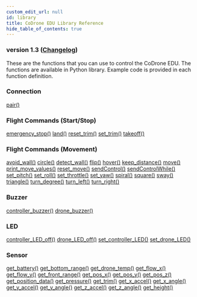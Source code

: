 ```yaml
---
custom_edit_url: null
id: library
title: CoDrone EDU Library Reference
hide_table_of_contents: true
---
```


<h3 class="homeDocLandingVersion">version 1.3 (<a class="orange-link" href="/docs/codrone-edu/python/changelog">Changelog</a>)</h3>
These are the functions that you can use to control the CoDrone EDU. The functions are available in Python library. Example code is provided in each function definition.

<div class="boxLanding">
  <div class="parentContainer">
  <div class="box-reference-shadow">
  <h3>Connection</h3>
    <a href="/docs/codrone-edu/python/Connection/01-pair">pair()</a>
    <br />
   </div>
    <div class="box-reference-shadow margin-top-30"> 
        <h3>Flight Commands (Start/Stop)</h3>
            <a href="/docs/codrone-edu/python/Flight-Commands-Start-Stop/01-emergency_stop">emergency_stop()</a>
            <a href="/docs/codrone-edu/python/Flight-Commands-Start-Stop/02-land">land()</a>
            <a href="/docs/codrone-edu/python/Flight-Commands-Start-Stop/03-reset_trim/">reset_trim()</a>
            <a href="/docs/codrone-edu/python/Flight-Commands-Start-Stop/04-set_trim">set_trim()</a>
            <a href="/docs/codrone-edu/python/Flight-Commands-Start-Stop/05-take_off">takeoff()</a>
    </div>
    <div class="box-reference-shadow margin-top-30"> 
        <h3>Flight Commands (Movement)</h3>
        <a href="/docs/codrone-edu/python/Flight-Commands-Movement/01-avoid_wall">avoid_wall()</a>
        <a href="/docs/codrone-edu/python/Flight-Commands-Movement/02-circle">circle()</a>
        <a href="/docs/codrone-edu/python/Flight-Commands-Movement/03-detect_wall">detect_wall()</a>
        <a href="/docs/codrone-edu/python/Flight-Commands-Movement/04-flip">flip()</a>
        <a href="/docs/codrone-edu/python/Flight-Commands-Movement/05-hover">hover()</a>
        <a href="/docs/codrone-edu/python/Flight-Commands-Movement/06-keep_distance">keep_distance()</a>
        <a href="/docs/codrone-edu/python/Flight-Commands-Movement/07-move">move()</a>
        <a href="/docs/codrone-edu/python/Flight-Commands-Movement/08-print_move_values">print_move_values()</a>  
        <a href="/docs/codrone-edu/python/Flight-Commands-Movement/09-reset_move">reset_move()</a>
        <a href="/docs/codrone-edu/python/Flight-Commands-Movement/10-sendControl">sendControl()</a>
        <a href="/docs/codrone-edu/python/Flight-Commands-Movement/11-sendControlWhile">sendControlWhile()</a>
        <a href="/docs/codrone-edu/python/Flight-Commands-Movement/12-set_pitch">set_pitch()</a>  
        <a href="/docs/codrone-edu/python/Flight-Commands-Movement/13-set_roll">set_roll()</a>
        <a href="/docs/codrone-edu/python/Flight-Commands-Movement/14-set_throttle">set_throttle()</a>
        <a href="/docs/codrone-edu/python/Flight-Commands-Movement/15-set_yaw">set_yaw()</a>
        <a href="/docs/codrone-edu/python/Flight-Commands-Movement/16-spiral">spiral()</a>    
        <a href="/docs/codrone-edu/python/Flight-Commands-Movement/17-square">square()</a>  
        <a href="/docs/codrone-edu/python/Flight-Commands-Movement/18-sway">sway()</a>
        <a href="/docs/codrone-edu/python/Flight-Commands-Movement/19-triangle">triangle()</a>
        <a href="/docs/codrone-edu/python/Flight-Commands-Movement/20-turn_degree">turn_degree()</a>
        <a href="/docs/codrone-edu/python/Flight-Commands-Movement/21-turn_left">turn_left()</a>  
        <a href="/docs/codrone-edu/python/Flight-Commands-Movement/22-turn_right">turn_right()</a>     
  </div>
    <div class="box-reference-shadow margin-top-30"> 
        <h3>Buzzer</h3>
         <a href="/docs/codrone-edu/python/Buzzer/01-controller_buzzer/">controller_buzzer()</a>
         <a href="/docs/codrone-edu/python/Buzzer/02-drone_buzzer/">drone_buzzer()</a>      
  </div>
    <div class="box-reference-shadow margin-top-30"> 
        <h3>LED</h3>
        <a href="/docs/codrone-edu/python/LED/01-controller_LED_off">controller_LED_off()</a>
        <a href="/docs/codrone-edu/python/LED/02-drone_LED_off">drone_LED_off()</a>
        <a href="/docs/codrone-edu/python/LED/03-set_controller_LED">set_controller_LED()</a>
        <a href="/docs/codrone-edu/python/LED/04-set_drone_LED">set_drone_LED()</a>
  </div>
  </div>
  <div  class="parentContainer">
    <div class="boxLanding">
       <div class="box-reference-shadow"> 
            <h3>Sensor</h3>
                <a href="/docs/codrone-edu/python/Sensors/01-get_battery">get_battery()</a>
                <a href="/docs/codrone-edu/python/Sensors/02-get_bottom_range">get_bottom_range()</a>
                <a href="/docs/codrone-edu/python/Sensors/03-get_drone_temp">get_drone_temp()</a>
                <a href="/docs/codrone-edu/python/Sensors/05-get_flow_x">get_flow_x()</a>
                <a href="/docs/codrone-edu/python/Sensors/06-get_flow_y">get_flow_y()</a>
                <a href="/docs/codrone-edu/python/Sensors/07-get_front_range">get_front_range()</a>
                <a href="/docs/codrone-edu/python/Sensors/08-get_pos_x">get_pos_x()</a>
                <a href="/docs/codrone-edu/python/Sensors/09-get_pos_y">get_pos_y()</a>
                <a href="/docs/codrone-edu/python/Sensors/10-get_pos_z">get_pos_z()</a>
                <a href="/docs/codrone-edu/python/Sensors/11-get_position_data">get_position_data()</a> 
                <a href="/docs/codrone-edu/python/Sensors/12-get_pressure">get_pressure()</a>
                <a href="/docs/codrone-edu/python/Sensors/13-get_trim">get_trim()</a>
                <a href="/docs/codrone-edu/python/Sensors/14-get_x_accel">get_x_accel()</a> 
                <a href="/docs/codrone-edu/python/Sensors/15-get_x_angle">get_x_angle()</a> 
                <a href="/docs/codrone-edu/python/Sensors/16-get_y_accel">get_y_accel()</a>   
                <a href="/docs/codrone-edu/python/Sensors/17-get_y_angle">get_y_angle()</a> 
                <a href="/docs/codrone-edu/python/Sensors/18-get_z_accel">get_z_accel()</a> 
                <a href="/docs/codrone-edu/python/Sensors/19-get_z_angle">get_z_angle()</a>
                <a href="/docs/codrone-edu/python/Sensors/20-get_height">get_height()</a>    
        </div>
    </div>
    
  </div>
</div>
<div class="boxLanding marginTop25">


</div>

